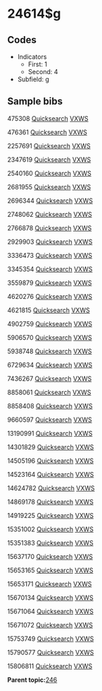 # 24614$g

## Codes

-   Indicators
    -   First: 1
    -   Second: 4
-   Subfield: g

## Sample bibs

475308 [Quicksearch](https://search.library.yale.edu/catalog/475308) [VXWS](http://prodorbis.library.yale.edu:7014/vxws/GetHoldingsService?bibId=475308)

476361 [Quicksearch](https://search.library.yale.edu/catalog/476361) [VXWS](http://prodorbis.library.yale.edu:7014/vxws/GetHoldingsService?bibId=476361)

2257691 [Quicksearch](https://search.library.yale.edu/catalog/2257691) [VXWS](http://prodorbis.library.yale.edu:7014/vxws/GetHoldingsService?bibId=2257691)

2347619 [Quicksearch](https://search.library.yale.edu/catalog/2347619) [VXWS](http://prodorbis.library.yale.edu:7014/vxws/GetHoldingsService?bibId=2347619)

2540160 [Quicksearch](https://search.library.yale.edu/catalog/2540160) [VXWS](http://prodorbis.library.yale.edu:7014/vxws/GetHoldingsService?bibId=2540160)

2681955 [Quicksearch](https://search.library.yale.edu/catalog/2681955) [VXWS](http://prodorbis.library.yale.edu:7014/vxws/GetHoldingsService?bibId=2681955)

2696344 [Quicksearch](https://search.library.yale.edu/catalog/2696344) [VXWS](http://prodorbis.library.yale.edu:7014/vxws/GetHoldingsService?bibId=2696344)

2748062 [Quicksearch](https://search.library.yale.edu/catalog/2748062) [VXWS](http://prodorbis.library.yale.edu:7014/vxws/GetHoldingsService?bibId=2748062)

2766878 [Quicksearch](https://search.library.yale.edu/catalog/2766878) [VXWS](http://prodorbis.library.yale.edu:7014/vxws/GetHoldingsService?bibId=2766878)

2929903 [Quicksearch](https://search.library.yale.edu/catalog/2929903) [VXWS](http://prodorbis.library.yale.edu:7014/vxws/GetHoldingsService?bibId=2929903)

3336473 [Quicksearch](https://search.library.yale.edu/catalog/3336473) [VXWS](http://prodorbis.library.yale.edu:7014/vxws/GetHoldingsService?bibId=3336473)

3345354 [Quicksearch](https://search.library.yale.edu/catalog/3345354) [VXWS](http://prodorbis.library.yale.edu:7014/vxws/GetHoldingsService?bibId=3345354)

3559879 [Quicksearch](https://search.library.yale.edu/catalog/3559879) [VXWS](http://prodorbis.library.yale.edu:7014/vxws/GetHoldingsService?bibId=3559879)

4620276 [Quicksearch](https://search.library.yale.edu/catalog/4620276) [VXWS](http://prodorbis.library.yale.edu:7014/vxws/GetHoldingsService?bibId=4620276)

4621815 [Quicksearch](https://search.library.yale.edu/catalog/4621815) [VXWS](http://prodorbis.library.yale.edu:7014/vxws/GetHoldingsService?bibId=4621815)

4902759 [Quicksearch](https://search.library.yale.edu/catalog/4902759) [VXWS](http://prodorbis.library.yale.edu:7014/vxws/GetHoldingsService?bibId=4902759)

5906570 [Quicksearch](https://search.library.yale.edu/catalog/5906570) [VXWS](http://prodorbis.library.yale.edu:7014/vxws/GetHoldingsService?bibId=5906570)

5938748 [Quicksearch](https://search.library.yale.edu/catalog/5938748) [VXWS](http://prodorbis.library.yale.edu:7014/vxws/GetHoldingsService?bibId=5938748)

6729634 [Quicksearch](https://search.library.yale.edu/catalog/6729634) [VXWS](http://prodorbis.library.yale.edu:7014/vxws/GetHoldingsService?bibId=6729634)

7436267 [Quicksearch](https://search.library.yale.edu/catalog/7436267) [VXWS](http://prodorbis.library.yale.edu:7014/vxws/GetHoldingsService?bibId=7436267)

8858061 [Quicksearch](https://search.library.yale.edu/catalog/8858061) [VXWS](http://prodorbis.library.yale.edu:7014/vxws/GetHoldingsService?bibId=8858061)

8858408 [Quicksearch](https://search.library.yale.edu/catalog/8858408) [VXWS](http://prodorbis.library.yale.edu:7014/vxws/GetHoldingsService?bibId=8858408)

9660597 [Quicksearch](https://search.library.yale.edu/catalog/9660597) [VXWS](http://prodorbis.library.yale.edu:7014/vxws/GetHoldingsService?bibId=9660597)

13190991 [Quicksearch](https://search.library.yale.edu/catalog/13190991) [VXWS](http://prodorbis.library.yale.edu:7014/vxws/GetHoldingsService?bibId=13190991)

14301829 [Quicksearch](https://search.library.yale.edu/catalog/14301829) [VXWS](http://prodorbis.library.yale.edu:7014/vxws/GetHoldingsService?bibId=14301829)

14505196 [Quicksearch](https://search.library.yale.edu/catalog/14505196) [VXWS](http://prodorbis.library.yale.edu:7014/vxws/GetHoldingsService?bibId=14505196)

14523164 [Quicksearch](https://search.library.yale.edu/catalog/14523164) [VXWS](http://prodorbis.library.yale.edu:7014/vxws/GetHoldingsService?bibId=14523164)

14624782 [Quicksearch](https://search.library.yale.edu/catalog/14624782) [VXWS](http://prodorbis.library.yale.edu:7014/vxws/GetHoldingsService?bibId=14624782)

14869178 [Quicksearch](https://search.library.yale.edu/catalog/14869178) [VXWS](http://prodorbis.library.yale.edu:7014/vxws/GetHoldingsService?bibId=14869178)

14919225 [Quicksearch](https://search.library.yale.edu/catalog/14919225) [VXWS](http://prodorbis.library.yale.edu:7014/vxws/GetHoldingsService?bibId=14919225)

15351002 [Quicksearch](https://search.library.yale.edu/catalog/15351002) [VXWS](http://prodorbis.library.yale.edu:7014/vxws/GetHoldingsService?bibId=15351002)

15351383 [Quicksearch](https://search.library.yale.edu/catalog/15351383) [VXWS](http://prodorbis.library.yale.edu:7014/vxws/GetHoldingsService?bibId=15351383)

15637170 [Quicksearch](https://search.library.yale.edu/catalog/15637170) [VXWS](http://prodorbis.library.yale.edu:7014/vxws/GetHoldingsService?bibId=15637170)

15653165 [Quicksearch](https://search.library.yale.edu/catalog/15653165) [VXWS](http://prodorbis.library.yale.edu:7014/vxws/GetHoldingsService?bibId=15653165)

15653171 [Quicksearch](https://search.library.yale.edu/catalog/15653171) [VXWS](http://prodorbis.library.yale.edu:7014/vxws/GetHoldingsService?bibId=15653171)

15670134 [Quicksearch](https://search.library.yale.edu/catalog/15670134) [VXWS](http://prodorbis.library.yale.edu:7014/vxws/GetHoldingsService?bibId=15670134)

15671064 [Quicksearch](https://search.library.yale.edu/catalog/15671064) [VXWS](http://prodorbis.library.yale.edu:7014/vxws/GetHoldingsService?bibId=15671064)

15671072 [Quicksearch](https://search.library.yale.edu/catalog/15671072) [VXWS](http://prodorbis.library.yale.edu:7014/vxws/GetHoldingsService?bibId=15671072)

15753749 [Quicksearch](https://search.library.yale.edu/catalog/15753749) [VXWS](http://prodorbis.library.yale.edu:7014/vxws/GetHoldingsService?bibId=15753749)

15790577 [Quicksearch](https://search.library.yale.edu/catalog/15790577) [VXWS](http://prodorbis.library.yale.edu:7014/vxws/GetHoldingsService?bibId=15790577)

15806811 [Quicksearch](https://search.library.yale.edu/catalog/15806811) [VXWS](http://prodorbis.library.yale.edu:7014/vxws/GetHoldingsService?bibId=15806811)

**Parent topic:**[246](../../tags/246/246.md)

